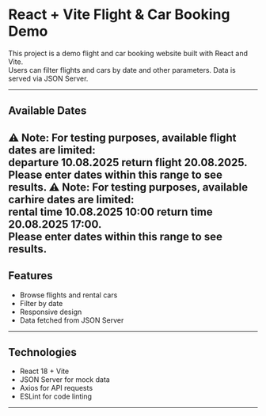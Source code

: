 # React + Vite Flight & Car Booking Demo

This project is a demo flight and car booking website built with React and Vite.  
Users can filter flights and cars by date and other parameters. Data is served via JSON Server.

---

## Available Dates

⚠️ **Note:** For testing purposes, available flight dates are limited:  
departure **10.08.2025** return flight **20.08.2025**.  
Please enter dates within this range to see results.
⚠️ **Note:** For testing purposes, available carhire dates are limited:  
rental time **10.08.2025 10:00** return time **20.08.2025 17:00**.  
Please enter dates within this range to see results.
---

## Features

- Browse flights and rental cars
- Filter by date
- Responsive design
- Data fetched from JSON Server

---

## Technologies

- React 18 + Vite  
- JSON Server for mock data  
- Axios for API requests  
- ESLint for code linting

---